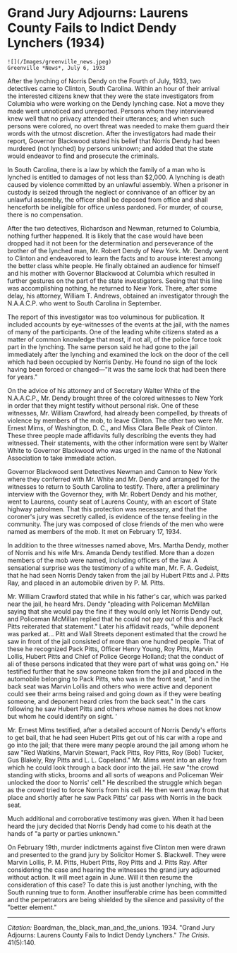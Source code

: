 <!--
title:   Grand Jury Adjourns: Laurens County Fails to Indict Dendy Lynchers
author:  Boardman, Helen
journal: The Crisis
year:    1934
volume:  41
issue:   5
pages:   140
-->
# Grand Jury Adjourns: Laurens County Fails to Indict Dendy Lynchers (1934)

```{margin}
![](/Images/greenville_news.jpeg)   
Greenville *News*, July 6, 1933
```

After the lynching of Norris Dendy on the Fourth of July, 1933, two detectives came to Clinton, South Carolina. Within an hour of their arrival the interested citizens knew that they were the state investigators from Columbia who were working on the Dendy lynching case. Not a move they made went unnoticed and unreported. Persons whom they interviewed knew well that no privacy attended their utterances; and when such persons were colored, no overt threat was needed to make them guard their words with the utmost discretion. After the investigators had made their report, Governor Blackwood stated his belief that Norris Dendy had been murdered (not lynched) by persons unknown; and added that the state would endeavor to find and prosecute the criminals.

In South Carolina, there is a law by which the family of a man who is lynched is entitled to damages of not less than $2,000. A lynching is death caused by violence committed by an unlawful assembly. When a prisoner in custody is seized through the neglect or connivance of an officer by an unlawful assembly, the officer shall be deposed from office and shall henceforth be ineligible for office unless pardoned. For murder, of course, there is no compensation.

After the two detectives, Richardson and Newman, returned to Columbia, nothing further happened. It is likely that the case would have been dropped had it not been for the determination and perseverance of the brother of the lynched man, Mr. Robert Dendy of New York. Mr. Dendy went to Clinton and endeavored to learn the facts and to arouse interest among the better class white people. He finally obtained an audience for himself and his mother with Governor Blackwood at Columbia which resulted in further gestures on the part of the state investigators. Seeing that this line was accomplishing nothing, he returned to New York. There, after some delay, his attorney, William T. Andrews, obtained an investigator through the N.A.A.C.P. who went to South Carolina in September.

The report of this investigator was too voluminous for publication. It included accounts by eye-witnesses of the events at the jail, with the names of many of the participants. One of the leading white citizens stated as a matter of common knowledge that most, if not  all, of the police force took part in the lynching. The same person said he had gone to the jail immediately after the lynching and examined the lock on the door of the cell which had been occupied by Norris Denby. He found no sign of the lock having been forced or changed—"it was the same lock that had been there for years."

On the advice of his attorney and of Secretary Walter White of the N.A.A.C.P., Mr. Dendy brought three of the colored witnesses to New York in order that they might testify without personal risk. One of these witnesses, Mr. William Crawford, had already been compelled, by threats of violence by members of the mob, to leave Clinton. The other two were Mr. Ernest Mims, of Washington, D. C., and Miss Clara Belle Peak of Clinton. These three people made affidavits fully describing the events they had witnessed. Their statements, with the other information were sent by Walter White to Governor Blackwood who was urged in the name of the National Association to take immediate action.

Governor Blackwood sent Detectives Newman and Cannon to New York where they conferred with Mr. White and Mr. Dendy and arranged for the witnesses to return to South Carolina to testify. There, after a preliminary interview with the Governor they, with Mr. Robert Dendy and his mother, went to Laurens, county seat of Laurens County, with an escort of State highway patrolmen. That this protection was necessary, and that the coroner's jury was secretly called, is evidence of the tense feeling in the community. The jury was composed of close friends of the men who were named as members of the mob. It met on February 17, 1934.

In addition to the three witnesses named above, Mrs. Martha Dendy, mother of Norris and his wife Mrs. Amanda Dendy testified. More than a dozen members of the mob were named, including officers of the law. A sensational surprise was the testimony of a white man, Mr. F. A. Gedeist, that he had seen Norris Dendy taken from the jail by Hubert Pitts and J. Pitts Ray, and placed in an automobile driven by P. M. Pitts.

Mr. William Crawford stated that while in his father's car, which was parked near the jail, he heard Mrs. Dendy "pleading with Policeman McMillan saying that she would pay the fine if they would only let Norris Dendy out, and Policeman McMillan replied that he could not pay out of this and Pack Pitts reiterated that statement." Later his affidavit reads, "while deponent was parked at... Pitt and Wall Streets deponent estimated that the crowd he saw in front of the jail consisted of more than one hundred people. That of these he recognized Pack Pitts, Officer Henry Young, Roy Pitts, Marvin Lollis, Hubert Pitts and Chief of Police George Holland; that the conduct of ali of these persons indicated that they were part of what was going on." He testified further that he saw someone taken from the jail and placed in the automobile belonging to Pack Pitts, who was in the front seat, "and in the back seat was Marvin Lollis and others who were active and deponent could see their arms being raised and going down as if they were beating someone, and deponent heard cries from the back seat." In the cars following he saw Hubert Pitts and others whose names he does not know but whom he could identify on sight. '

Mr. Ernest Mims testified, after a detailed account of Norris Dendy's efforts to get bail, that he had seen Hubert Pitts get out of his car with a rope and go into the jail; that there were many people around the jail among whom he saw "Red Watkins, Marvin Stewart, Pack Pitts, Roy Pitts, Roy (Bob) Tucker, Gus Blakely, Ray Pitts and L. L. Copeland." Mr. Mims went into an alley from which he could look through a back door into the jail. He saw "the crowd standing with sticks, brooms and all sorts of weapons and Policeman Weir unlocked the door to Norris' cell." He described the struggle which began as the crowd tried to force Norris from his cell. He then went away from that place and shortly after he saw Pack Pitts' car pass with Norris in the back seat.

Much additional and corroborative testimony was given. When it had been heard the jury decided that Norris Dendy had come to his death at the hands of "a party or parties unknown."

On February 19th, murder indictments against five Clinton men were drawn and presented to the grand jury by Solicitor Homer S. Blackwell. They were Marvin Lollis, P. M. Pitts, Hubert Pitts, Roy Pitts and J. Pitts Ray. After considering the case and hearing the witnesses the grand jury adjourned without action. It will meet again in June. Will it then resume the consideration of this case? To date this is just another lynching, with the South running true to form. Another insufferable crime has been committed and the perpetrators are being shielded by the silence and passivity of the "better element."

_________________
*Citation:* Boardman, the_black_man_and_the_unions. 1934. "Grand Jury Adjourns: Laurens County Fails to Indict Dendy Lynchers." *The Crisis*. 41(5):140.
